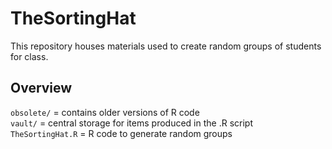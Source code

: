# TheSortingHat

This repository houses materials used to create random groups of students for class. <br/>

## Overview
`obsolete/` = contains older versions of R code <br/>
`vault/` = central storage for items produced in the .R script <br/>
`TheSortingHat.R` = R code to generate random groups <br/>
